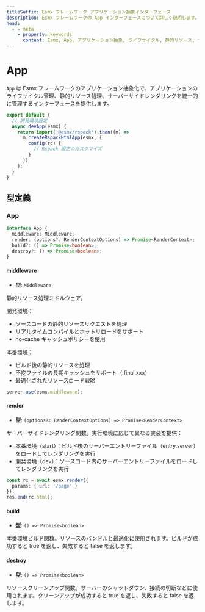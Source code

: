 ```yaml
---
titleSuffix: Esmx フレームワーク アプリケーション抽象インターフェース
description: Esmx フレームワークの App インターフェースについて詳しく説明します。アプリケーションのライフサイクル管理、静的リソース処理、サーバーサイドレンダリング機能をカバーし、開発者がアプリケーションのコア機能を理解し使用するのを支援します。
head:
  - - meta
    - property: keywords
      content: Esmx, App, アプリケーション抽象, ライフサイクル, 静的リソース, サーバーサイドレンダリング, API
---
```


# App

`App` は Esmx フレームワークのアプリケーション抽象化で、アプリケーションのライフサイクル管理、静的リソース処理、サーバーサイドレンダリングを統一的に管理するインターフェースを提供します。

```ts title="entry.node.ts"
export default {
  // 開発環境設定
  async devApp(esmx) {
    return import('@esmx/rspack').then((m) =>
      m.createRspackHtmlApp(esmx, {
        config(rc) {
          // Rspack 設定のカスタマイズ
        }
      })
    );
  }
}
```

## 型定義
### App

```ts
interface App {
  middleware: Middleware;
  render: (options?: RenderContextOptions) => Promise<RenderContext>;
  build?: () => Promise<boolean>;
  destroy?: () => Promise<boolean>;
}
```

#### middleware

- **型**: `Middleware`

静的リソース処理ミドルウェア。

開発環境：
- ソースコードの静的リソースリクエストを処理
- リアルタイムコンパイルとホットリロードをサポート
- no-cache キャッシュポリシーを使用

本番環境：
- ビルド後の静的リソースを処理
- 不変ファイルの長期キャッシュをサポート（.final.xxx）
- 最適化されたリソースロード戦略

```ts
server.use(esmx.middleware);
```

#### render

- **型**: `(options?: RenderContextOptions) => Promise<RenderContext>`

サーバーサイドレンダリング関数。実行環境に応じて異なる実装を提供：
- 本番環境（start）：ビルド後のサーバーエントリーファイル（entry.server）をロードしてレンダリングを実行
- 開発環境（dev）：ソースコード内のサーバーエントリーファイルをロードしてレンダリングを実行

```ts
const rc = await esmx.render({
  params: { url: '/page' }
});
res.end(rc.html);
```

#### build

- **型**: `() => Promise<boolean>`

本番環境ビルド関数。リソースのバンドルと最適化に使用されます。ビルドが成功すると true を返し、失敗すると false を返します。

#### destroy

- **型**: `() => Promise<boolean>`

リソースクリーンアップ関数。サーバーのシャットダウン、接続の切断などに使用されます。クリーンアップが成功すると true を返し、失敗すると false を返します。